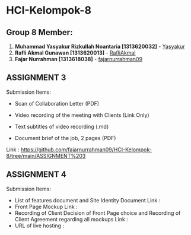 # HCI-Kelompok-8
## Group 8 Member:
1. **Muhammad Yasyakur Rizkullah Noantaria [1313620032]** - [Yasyakur](https://github.com/Yasyakur)
2. **Rafli Akmal Gunawan [1313620013]** - [RafliAkmal](https://github.com/RafliAkmal)
3. **Fajar Nurrahman [1313618038]** - [fajarnurrahman09](https://github.com/fajarnurrahman09)

## ASSIGNMENT 3
Submission Items:
- Scan of Collaboration Letter (PDF)

- Video recording of the meeting with Clients (Link Only)

- Text subtitles of video recording (.md)

- Document brief of the job, 2 pages (PDF)

Link : https://github.com/fajarnurrahman09/HCI-Kelompok-8/tree/main/ASSIGNMENT%203

## ASSIGNMENT 4
Submission Items: 
- List of features document and Site Identity Document 
Link :
- Front Page Mockup
Link : 
- Recording of Client Decision of Front Page choice and Recording of Client Agreement regarding all mockups
Link : 
- URL of live hosting : 



